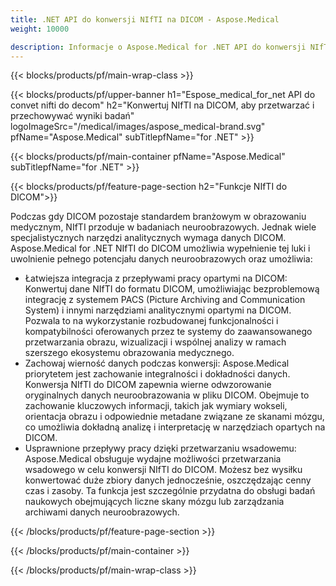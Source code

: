 ```yaml
---
title: .NET API do konwersji NIfTI na DICOM - Aspose.Medical
weight: 10000

description: Informacje o Aspose.Medical for .NET API do konwersji NIfTI na DICOM
---
```


{{< blocks/products/pf/main-wrap-class >}}

{{< blocks/products/pf/upper-banner h1="Espose_medical_for_net API do convet nifti do decom" h2="Konwertuj NIfTI na DICOM, aby przetwarzać i przechowywać wyniki badań" logoImageSrc="/medical/images/aspose_medical-brand.svg" pfName="Aspose.Medical" subTitlepfName="for .NET" >}}

{{< blocks/products/pf/main-container pfName="Aspose.Medical" subTitlepfName="for .NET" >}}

{{< blocks/products/pf/feature-page-section h2="Funkcje NIfTI do DICOM">}}

<p>Podczas gdy DICOM pozostaje standardem branżowym w obrazowaniu medycznym, NIfTI przoduje w badaniach neuroobrazowych. Jednak wiele specjalistycznych narzędzi analitycznych wymaga danych DICOM. Aspose.Medical for .NET NIfTI do DICOM umożliwia wypełnienie tej luki i uwolnienie pełnego potencjału danych neuroobrazowych oraz umożliwia:</p>

<ul>
<li>Łatwiejsza integracja z przepływami pracy opartymi na DICOM: Konwertuj dane NIfTI do formatu DICOM, umożliwiając bezproblemową integrację z systemem PACS (Picture Archiving and Communication System) i innymi narzędziami analitycznymi opartymi na DICOM. Pozwala to na wykorzystanie rozbudowanej funkcjonalności i kompatybilności oferowanych przez te systemy do zaawansowanego przetwarzania obrazu, wizualizacji i wspólnej analizy w ramach szerszego ekosystemu obrazowania medycznego.</li>
<li>Zachowaj wierność danych podczas konwersji: Aspose.Medical priorytetem jest zachowanie integralności i dokładności danych. Konwersja NIfTI do DICOM zapewnia wierne odwzorowanie oryginalnych danych neuroobrazowania w pliku DICOM. Obejmuje to zachowanie kluczowych informacji, takich jak wymiary wokseli, orientacja obrazu i odpowiednie metadane związane ze skanami mózgu, co umożliwia dokładną analizę i interpretację w narzędziach opartych na DICOM.</li>
<li>Usprawnione przepływy pracy dzięki przetwarzaniu wsadowemu: Aspose.Medical obsługuje wydajne możliwości przetwarzania wsadowego w celu konwersji NIfTI do DICOM. Możesz bez wysiłku konwertować duże zbiory danych jednocześnie, oszczędzając cenny czas i zasoby. Ta funkcja jest szczególnie przydatna do obsługi badań naukowych obejmujących liczne skany mózgu lub zarządzania archiwami danych neuroobrazowych.</li>
</ul>

{{< /blocks/products/pf/feature-page-section >}}

{{< /blocks/products/pf/main-container >}}

{{< /blocks/products/pf/main-wrap-class >}}
